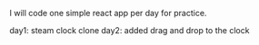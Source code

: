 I will code one simple react app per day for practice.

day1: steam clock clone
day2: added drag and drop to the clock
